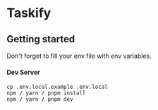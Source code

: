 # Taskify

## Getting started

Don't forget to fill your env file with env variables.

#### Dev Server
```
cp .env.local.example .env.local
npm / yarn / pnpm install
npm / yarn / pnpm dev
```
